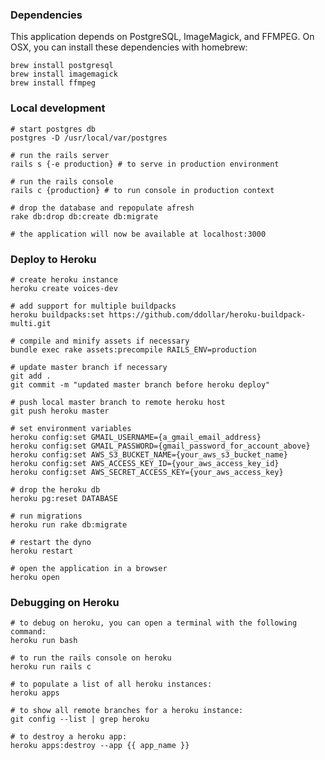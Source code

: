 ### Dependencies

This application depends on PostgreSQL, ImageMagick, and FFMPEG. On OSX, you can install these dependencies with homebrew:
<pre><code>brew install postgresql  
brew install imagemagick  
brew install ffmpeg</code></pre>

### Local development  
  
<pre><code># start postgres db  
postgres -D /usr/local/var/postgres  
  
# run the rails server   
rails s {-e production} # to serve in production environment  
  
# run the rails console  
rails c {production} # to run console in production context

# drop the database and repopulate afresh
rake db:drop db:create db:migrate  

# the application will now be available at localhost:3000</code></pre>

### Deploy to Heroku

<pre><code># create heroku instance  
heroku create voices-dev  
  
# add support for multiple buildpacks  
heroku buildpacks:set https://github.com/ddollar/heroku-buildpack-multi.git  
  
# compile and minify assets if necessary
bundle exec rake assets:precompile RAILS_ENV=production

# update master branch if necessary
git add .
git commit -m "updated master branch before heroku deploy"

# push local master branch to remote heroku host  
git push heroku master  

# set environment variables  
heroku config:set GMAIL_USERNAME={a_gmail_email_address}  
heroku config:set GMAIL_PASSWORD={gmail_password_for_account_above}
heroku config:set AWS_S3_BUCKET_NAME={your_aws_s3_bucket_name}  
heroku config:set AWS_ACCESS_KEY_ID={your_aws_access_key_id}  
heroku config:set AWS_SECRET_ACCESS_KEY={your_aws_access_key}  
  
# drop the heroku db  
heroku pg:reset DATABASE  
  
# run migrations  
heroku run rake db:migrate  
  
# restart the dyno  
heroku restart  
  
# open the application in a browser  
heroku open</code></pre>  

### Debugging on Heroku   
<pre><code># to debug on heroku, you can open a terminal with the following command:  
heroku run bash  
  
# to run the rails console on heroku  
heroku run rails c  
  
# to populate a list of all heroku instances:  
heroku apps  

# to show all remote branches for a heroku instance:  
git config --list | grep heroku  

# to destroy a heroku app:  
heroku apps:destroy --app {{ app_name }}</code></pre>
